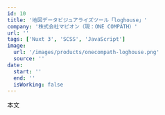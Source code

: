 ```yaml
---
id: 10
title: '地図データビジュアライズツール「loghouse」'
company: '株式会社マピオン（現：ONE COMPATH）'
url: ''
tags: ['Nuxt 3', 'SCSS', 'JavaScript']
image:
  url: '/images/products/onecompath-loghouse.png'
  source: ''
date:
  start: ''
  end: ''
  isWorking: false
---
```


本文